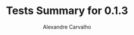 ---
title: Tests Summary for 0.1.3
author: Alexandre Carvalho
menu_title: 0.1.3
category: surefire_reports
layout: iframe
iframe_url: /docs/0.1.3/site/surefire-report.html
order: 9
---
